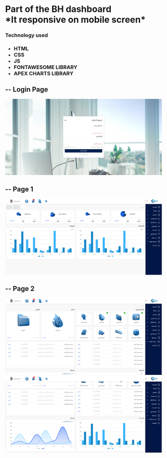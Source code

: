 <h1>Part of the BH dashboard <br /> *It responsive on mobile screen*</h1>
<h3>Technology used<h3>
<ul>
  <li>HTML</li>
  <li>CSS</li>
  <li>JS</li>
  <li>FONTAWESOME LIBRARY</li>
  <li>APEX CHARTS LIBRARY</li>
</ul>

<h2>-- Login Page</h2>
<img src="./UI/login_page.png" />

<h2>-- Page 1</h2>
<img src="./UI/page1.PNG" />

<h2>-- Page 2</h2>
<img src="./UI/page2_1.PNG" />
<img src="./UI/page2_2.PNG" />
